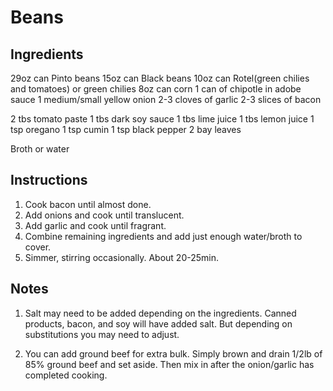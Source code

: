 # Beans

## Ingredients
29oz can Pinto beans
15oz can Black beans
10oz can Rotel(green chilies and tomatoes) or green chilies
8oz can corn
1 can of chipotle in adobe sauce
1 medium/small yellow onion
2-3 cloves of garlic
2-3 slices of bacon

2 tbs tomato paste
1 tbs dark soy sauce
1 tbs lime juice
1 tbs lemon juice
1 tsp oregano
1 tsp cumin
1 tsp black pepper
2 bay leaves

Broth or water

## Instructions

1. Cook bacon until almost done.
2. Add onions and cook until translucent.
3. Add garlic and cook until fragrant.
4. Combine remaining ingredients and add just enough water/broth to cover.
5. Simmer, stirring occasionally. About 20-25min.

## Notes
1. Salt may need to be added depending on the ingredients. Canned products, bacon, and soy will have added salt. But depending
on substitutions you may need to adjust.

2. You can add ground beef for extra bulk. Simply brown and drain 1/2lb of 85% ground beef and set aside. Then mix in after the onion/garlic has completed cooking.
